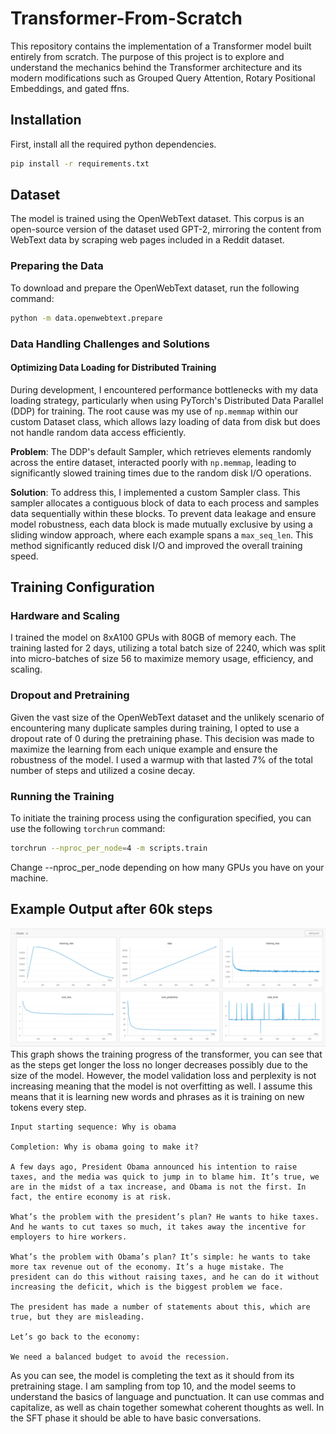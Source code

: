 # Transformer-From-Scratch

This repository contains the implementation of a Transformer model built entirely from scratch. The purpose of this project is to explore and understand the mechanics behind the Transformer architecture and its modern modifications such as Grouped Query Attention, Rotary Positional Embeddings, and gated ffns.

## Installation
First, install all the required python dependencies.
```bash
pip install -r requirements.txt
```

## Dataset

The model is trained using the OpenWebText dataset. This corpus is an open-source version of the dataset used GPT-2, mirroring the content from WebText data by scraping web pages included in a Reddit dataset.

### Preparing the Data

To download and prepare the OpenWebText dataset, run the following command:

```bash
python -m data.openwebtext.prepare
```

### Data Handling Challenges and Solutions
#### Optimizing Data Loading for Distributed Training
During development, I encountered performance bottlenecks with my data loading strategy, particularly when using PyTorch's Distributed Data Parallel (DDP) for training. The root cause was my use of `np.memmap` within our custom Dataset class, which allows lazy loading of data from disk but does not handle random data access efficiently.

**Problem**: The DDP's default Sampler, which retrieves elements randomly across the entire dataset, interacted poorly with `np.memmap`, leading to significantly slowed training times due to the random disk I/O operations.

**Solution**: To address this, I implemented a custom Sampler class. This sampler allocates a contiguous block of data to each process and samples data sequentially within these blocks. To prevent data leakage and ensure model robustness, each data block is made mutually exclusive by using a sliding window approach, where each example spans a `max_seq_len`. This method significantly reduced disk I/O and improved the overall training speed.

## Training Configuration

### Hardware and Scaling

I trained the model on 8xA100 GPUs with 80GB of memory each. The training lasted for 2 days, utilizing a total batch size of 2240, which was split into micro-batches of size 56 to maximize memory usage, efficiency, and scaling.

### Dropout and Pretraining

Given the vast size of the OpenWebText dataset and the unlikely scenario of encountering many duplicate samples during training, I opted to use a dropout rate of 0 during the pretraining phase. This decision was made to maximize the learning from each unique example and ensure the robustness of the model. I used a warmup with that lasted 7% of the total number of steps and utilized a cosine decay.

### Running the Training

To initiate the training process using the configuration specified, you can use the following `torchrun` command:

```bash
torchrun --nproc_per_node=4 -m scripts.train
```
Change --nproc_per_node depending on how many GPUs you have on your machine.

## Example Output after 60k steps
![Training-graphs](img/wandb.png)
This graph shows the training progress of the transformer, you can see that as the steps get longer the loss no longer decreases possibly due to the size of the model. However, the model validation loss and perplexity is not increasing meaning that the model is not overfitting as well. I assume this means that it is learning new words and phrases as it is training on new tokens every step.
```
Input starting sequence: Why is obama

Completion: Why is obama going to make it?

A few days ago, President Obama announced his intention to raise taxes, and the media was quick to jump in to blame him. It’s true, we are in the midst of a tax increase, and Obama is not the first. In fact, the entire economy is at risk.

What’s the problem with the president’s plan? He wants to hike taxes. And he wants to cut taxes so much, it takes away the incentive for employers to hire workers.

What’s the problem with Obama’s plan? It’s simple: he wants to take more tax revenue out of the economy. It’s a huge mistake. The president can do this without raising taxes, and he can do it without increasing the deficit, which is the biggest problem we face.

The president has made a number of statements about this, which are true, but they are misleading.

Let’s go back to the economy:

We need a balanced budget to avoid the recession.
```
As you can see, the model is completing the text as it should from its pretraining stage. I am sampling from top 10, and the model seems to understand the basics of language and punctuation. It can use commas and capitalize, as well as chain together somewhat coherent thoughts as well. In the SFT phase it should be able to have basic conversations.
